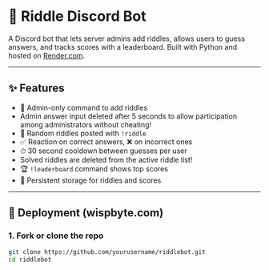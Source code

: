 # 🤖 Riddle Discord Bot

A Discord bot that lets server admins add riddles, allows users to guess answers, and tracks scores with a leaderboard. Built with Python and hosted on [Render.com](https://render.com).

---

## ✨ Features

- 🧠 Admin-only command to add riddles
- Admin answer input deleted after 5 seconds to allow participation among administrators without cheating!
- 🧩 Random riddles posted with `!riddle`
- ✅ Reaction on correct answers, ❌ on incorrect ones
- ⏱ 30 second cooldown between guesses per user
- Solved riddles are deleted from the active riddle list!
- 🏆 `!leaderboard` command shows top scores
- 💾 Persistent storage for riddles and scores

---

## 🚀 Deployment (wispbyte.com)

### 1. Fork or clone the repo
```bash
git clone https://github.com/yourusername/riddlebot.git
cd riddlebot
